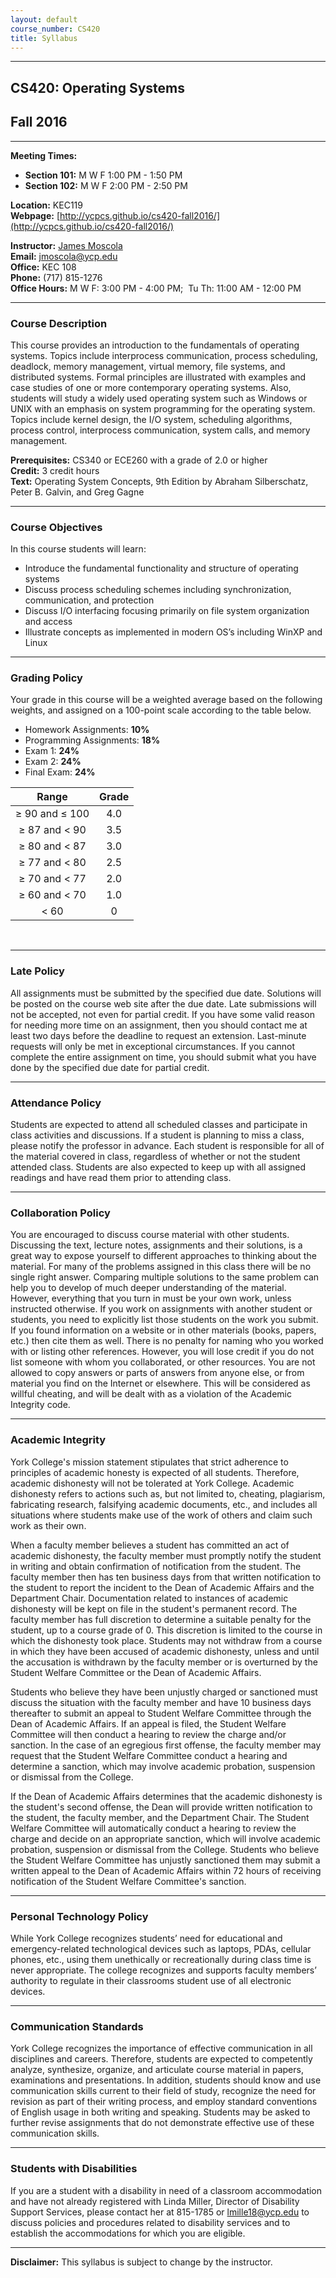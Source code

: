 ```yaml
---
layout: default
course_number: CS420
title: Syllabus
---
```


--- --- --- --- --- --- --- --- --- --- --- --- --- --- --- --- --- --- --- --- --- --- --- ---

## CS420: Operating Systems

## Fall 2016

--- --- --- --- --- --- --- --- --- --- --- --- --- --- --- --- --- --- --- --- --- --- --- ---


**Meeting Times:**

 - **Section 101:**  M W F    1:00 PM - 1:50 PM<br>
 - **Section 102:**  M W F    2:00 PM - 2:50 PM<br>
 
**Location:** KEC119<br>
**Webpage:**  [http://ycpcs.github.io/cs420-fall2016/](http://ycpcs.github.io/cs420-fall2016/)

**Instructor:** [James Moscola](http://faculty.ycp.edu/~jmoscola/)<br>
**Email:** <jmoscola@ycp.edu><br>
**Office:** KEC 108<br>
**Phone:** (717) 815-1276<br>
**Office Hours:** M W F: 3:00 PM - 4:00 PM; 		          Tu Th: 11:00 AM - 12:00 PM

--- --- --- --- --- --- --- --- --- --- --- --- --- --- --- --- --- --- --- --- --- --- --- ---



### Course Description

This course provides an introduction to the fundamentals of operating systems. Topics include interprocess communication, process scheduling, deadlock, memory management, virtual memory, file systems, and distributed systems. Formal principles are illustrated with examples and case studies of one or more contemporary operating systems. Also, students will study a widely used operating system such as Windows or UNIX with an emphasis on system programming for the operating system. Topics include kernel design, the I/O system, scheduling algorithms, process control, interprocess communication, system calls, and memory management.


**Prerequisites:**	CS340 or ECE260 with a grade of 2.0 or higher<br>
**Credit:**		3 credit hours<br>
**Text:**		Operating System Concepts, 9th Edition by Abraham Silberschatz, Peter B. Galvin, and Greg Gagne<br>

--- --- --- --- --- --- --- --- --- --- --- --- --- --- --- --- --- --- --- --- --- --- --- ---



### Course Objectives

In this course students will learn:

  - Introduce the fundamental functionality and structure of operating systems
  - Discuss process scheduling schemes including synchronization, communication, and protection 
  - Discuss I/O interfacing focusing primarily on file system organization and access 
  - Illustrate concepts as implemented in modern OS’s including WinXP and Linux

--- --- --- --- --- --- --- --- --- --- --- --- --- --- --- --- --- --- --- --- --- --- --- ---



### Grading Policy

Your grade in this course will be a weighted average based on the following weights, and assigned on a 100-point scale according to the table below.

  - Homework Assignments:  **10%**
  - Programming Assignments:  **18%**
  - Exam 1:  **24%**
  - Exam 2:  **24%**
  - Final Exam:  **24%**

| Range             |  Grade   |
|:-----------------:|:--------:|
| ≥ 90 and ≤ 100    |   4.0    |
| ≥ 87 and &lt; 90  |   3.5    |
| ≥ 80 and &lt; 87  |   3.0    |
| ≥ 77 and &lt; 80  |   2.5    |
| ≥ 70 and &lt; 77  |   2.0    |
| ≥ 60 and &lt; 70  |   1.0    |
| &lt; 60           |    0     |

<br>

--- --- --- --- --- --- --- --- --- --- --- --- --- --- --- --- --- --- --- --- --- --- --- ---



### Late Policy

All assignments must be submitted by the specified due date. Solutions will be posted on the course web site after the due date. Late submissions will not be accepted, not even for partial credit. If you have some valid reason for needing more time on an assignment, then you should contact me at least two days before the deadline to request an extension. Last-minute requests will only be met in exceptional circumstances. If you cannot complete the entire assignment on time, you should submit what you have done by the specified due date for partial credit.

--- --- --- --- --- --- --- --- --- --- --- --- --- --- --- --- --- --- --- --- --- --- --- ---



### Attendance Policy

Students are expected to attend all scheduled classes and participate in class activities and discussions. If a student is planning to miss a class, please notify the professor in advance. Each student is responsible for all of the material covered in class, regardless of whether or not the student attended class. Students are also expected to keep up with all assigned readings and have read them prior to attending class.

--- --- --- --- --- --- --- --- --- --- --- --- --- --- --- --- --- --- --- --- --- --- --- ---



### Collaboration Policy

You are encouraged to discuss course material with other students. Discussing the text, lecture notes, assignments and their solutions, is a great way to expose yourself to different approaches to thinking about the material. For many of the problems assigned in this class there will be no single right answer. Comparing multiple solutions to the same problem can help you to develop of much deeper understanding of the material. However, everything that you turn in must be your own work, unless instructed otherwise. If you work on assignments with another student or students, you need to explicitly list those students on the work you submit. If you found information on a website or in other materials (books, papers, etc.) then cite them as well. There is no penalty for naming who you worked with or listing other references. However, you will lose credit if you do not list someone with whom you collaborated, or other resources. You are not allowed to copy answers or parts of answers from anyone else, or from material you find on the Internet or elsewhere. This will be considered as willful cheating, and will be dealt with as a violation of the Academic Integrity code.

--- --- --- --- --- --- --- --- --- --- --- --- --- --- --- --- --- --- --- --- --- --- --- ---



### Academic Integrity

York College's mission statement stipulates that strict adherence to
principles of academic honesty is expected of all students. Therefore,
academic dishonesty will not be tolerated at York College. Academic
dishonesty refers to actions such as, but not limited to, cheating,
plagiarism, fabricating research, falsifying academic documents, etc.,
and includes all situations where students make use of the work of others
and claim such work as their own.

When a faculty member believes a student has committed an act of academic
dishonesty, the faculty member must promptly notify the student in writing
and obtain confirmation of notification from the student.  The faculty
member then has ten business days from that written notification to
the student to report the incident to the Dean of Academic Affairs and
the Department Chair. Documentation related to instances of academic
dishonesty will be kept on file in the student's permanent record. The
faculty member has full discretion to determine a suitable penalty for
the student, up to a course grade of 0.  This discretion is limited to
the course in which the dishonesty took place.  Students may not withdraw
from a course in which they have been accused of academic dishonesty,
unless and until the accusation is withdrawn by the faculty member or
is overturned by the Student Welfare Committee or the Dean of Academic
Affairs.

Students who believe they have been unjustly charged or sanctioned must
discuss the situation with the faculty member and have 10 business
days thereafter to submit an appeal to Student Welfare Committee
through the Dean of Academic Affairs. If an appeal is filed, the
Student Welfare Committee will then conduct a hearing to review the
charge and/or sanction.  In the case of an egregious first offense, the
faculty member may request that the Student Welfare Committee conduct a
hearing and determine a sanction, which may involve academic probation,
suspension or dismissal from the College.

If the Dean of Academic Affairs determines that the academic dishonesty is
the student's second offense, the Dean will provide written notification
to the student, the faculty member, and the Department Chair. The Student
Welfare Committee will automatically conduct a hearing to review the
charge and decide on an appropriate sanction, which will involve academic
probation, suspension or dismissal from the College. Students who believe
the Student Welfare Committee has unjustly sanctioned them may submit
a written appeal to the Dean of Academic Affairs within 72 hours of
receiving notification of the Student Welfare Committee's sanction.

--- --- --- --- --- --- --- --- --- --- --- --- --- --- --- --- --- --- --- --- --- --- --- ---



### Personal Technology Policy

While York College recognizes students’ need for educational and emergency-related technological devices such as laptops, PDAs, cellular phones, etc., using them unethically or recreationally during class time is never appropriate.  The college recognizes and supports faculty members’ authority to regulate in their classrooms student use of all electronic devices.

--- --- --- --- --- --- --- --- --- --- --- --- --- --- --- --- --- --- --- --- --- --- --- ---



### Communication Standards

York College recognizes the importance of effective communication in all disciplines and careers.  Therefore, students are expected to competently analyze, synthesize, organize, and articulate course material in papers, examinations and presentations.  In addition, students should know and use communication skills current to their field of study, recognize the need for revision as part of their writing process, and employ standard conventions of English usage in both writing and speaking.  Students may be asked to further revise assignments that do not demonstrate effective use of these communication skills.

--- --- --- --- --- --- --- --- --- --- --- --- --- --- --- --- --- --- --- --- --- --- --- ---



### Students with Disabilities

If you are a student with a disability in need of a classroom accommodation and have not already registered with Linda Miller, Director of Disability Support Services, please contact her at 815-1785 or [lmille18@ycp.edu](mailto:lmille18@ycp.edu) to discuss policies and procedures related to disability services and to establish the accommodations for which you are eligible.

--- --- --- --- --- --- --- --- --- --- --- --- --- --- --- --- --- --- --- --- --- --- --- ---



**Disclaimer:**	This syllabus is subject to change by the instructor.
